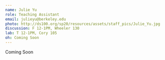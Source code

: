 ```yaml
---
name: Julie Yu
role: Teaching Assistant
email: julieyu@berkeley.edu
photo: http://ds100.org/sp20/resources/assets/staff_pics/Julie_Yu.jpg
discussion: F 12-1PM, Wheeler 130
lab: T 12-1PM, Cory 105
oh: Coming Soon
---
```


Coming Soon